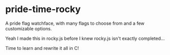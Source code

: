 # pride-time-rocky
A pride flag watchface, with many flags to choose from and a few customizable options.

Yeah I made this in rocky.js before I knew rocky.js isn't exactly completed...

Time to learn and rewrite it all in C!
